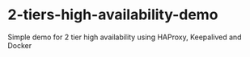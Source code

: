 # 2-tiers-high-availability-demo
Simple demo for 2 tier high availability using HAProxy, Keepalived and Docker
